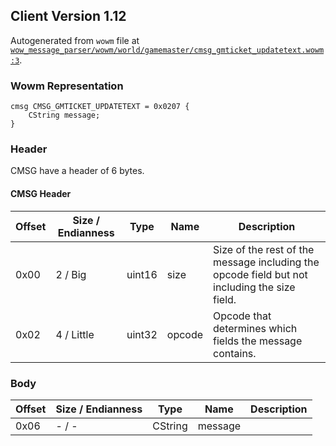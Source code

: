 ## Client Version 1.12

Autogenerated from `wowm` file at [`wow_message_parser/wowm/world/gamemaster/cmsg_gmticket_updatetext.wowm:3`](https://github.com/gtker/wow_messages/tree/main/wow_message_parser/wowm/world/gamemaster/cmsg_gmticket_updatetext.wowm#L3).

### Wowm Representation
```rust,ignore
cmsg CMSG_GMTICKET_UPDATETEXT = 0x0207 {
    CString message;
}
```
### Header
CMSG have a header of 6 bytes.

#### CMSG Header
| Offset | Size / Endianness | Type   | Name   | Description |
| ------ | ----------------- | ------ | ------ | ----------- |
| 0x00   | 2 / Big           | uint16 | size   | Size of the rest of the message including the opcode field but not including the size field.|
| 0x02   | 4 / Little        | uint32 | opcode | Opcode that determines which fields the message contains.|
### Body
| Offset | Size / Endianness | Type | Name | Description |
| ------ | ----------------- | ---- | ---- | ----------- |
| 0x06 | - / - | CString | message |  |
